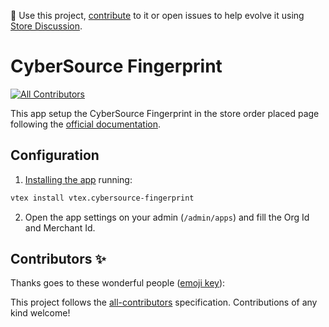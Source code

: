 

📢 Use this project, [contribute](https://github.com/vtex-apps/cybersource-fingerprint) to it or open issues to help evolve it using [Store Discussion](https://github.com/vtex-apps/store-discussion).

# CyberSource Fingerprint

<!-- ALL-CONTRIBUTORS-BADGE:START - Do not remove or modify this section -->
[![All Contributors](https://img.shields.io/badge/all_contributors-0-orange.svg?style=flat-square)](#contributors-)
<!-- ALL-CONTRIBUTORS-BADGE:END -->

This app setup the CyberSource Fingerprint in the store order placed page following the [official documentation](http://www.braspag.com.br/wp-content/uploads/2016/03/manual-de-integracao-anti-fraude-v1.7.1.pdf).

## Configuration

1. [Installing the app](https://vtex.io/docs/recipes/store/installing-an-app) running:

```sh
vtex install vtex.cybersource-fingerprint
```

2. Open the app settings on your admin (`/admin/apps`) and fill the Org Id and Merchant Id.

## Contributors ✨

Thanks goes to these wonderful people ([emoji key](https://allcontributors.org/docs/en/emoji-key)):

<!-- ALL-CONTRIBUTORS-LIST:START - Do not remove or modify this section -->
<!-- prettier-ignore-start -->
<!-- markdownlint-disable -->
<!-- markdownlint-enable -->
<!-- prettier-ignore-end -->
<!-- ALL-CONTRIBUTORS-LIST:END -->

This project follows the [all-contributors](https://github.com/all-contributors/all-contributors) specification. Contributions of any kind welcome!
